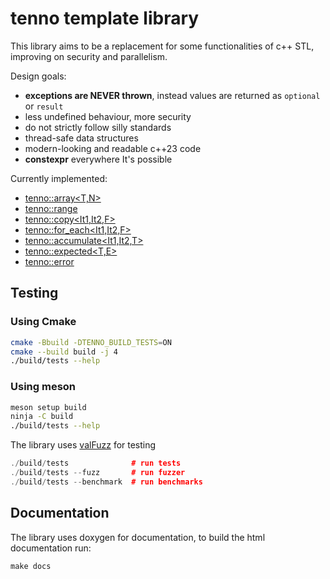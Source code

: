 # tenno template library

This library aims to be a replacement for some functionalities of c++ STL,
improving on security and parallelism.

Design goals:
- **exceptions are NEVER thrown**, instead values are returned as `optional` or `result`
- less undefined behaviour, more security
- do not strictly follow silly standards
- thread-safe data structures
- modern-looking and readable c++23 code
- **constexpr** everywhere It's possible

Currently implemented:
- [tenno::array<T,N>](./include/tenno/array.hpp)
- [tenno::range<T>](./include/tenno/ranges.hpp)
- [tenno::copy<It1,It2,F>](./include/tenno/algorithm.hpp)
- [tenno::for_each<It1,It2,F>](./include/tenno/algorithm.hpp)
- [tenno::accumulate<It1,It2,T>](./include/tenno/algorithm.hpp)
- [tenno::expected<T,E>](./include/tenno/expected.hpp)
- [tenno::error](./include/tenno/error.hpp)

## Testing

### Using Cmake
```bash
cmake -Bbuild -DTENNO_BUILD_TESTS=ON
cmake --build build -j 4
./build/tests --help
```

### Using meson

```bash
meson setup build
ninja -C build
./build/tests --help
```

The library uses [valFuzz](https://github.com/San7o/valFuzz) for testing
```c++
./build/tests              # run tests
./build/tests --fuzz       # run fuzzer
./build/tests --benchmark  # run benchmarks
```

## Documentation

The library uses doxygen for documentation, to build the html documentation run:
```
make docs
```
